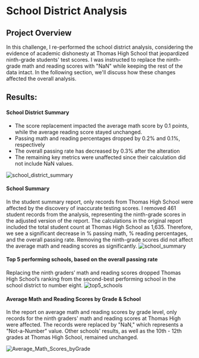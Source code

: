 # School District Analysis
## Project Overview
In this challenge, I re-performed the school district analysis, considering the evidence of academic dishonesty at Thomas High School that jeopardized ninth-grade students' test scores. I was instructed to replace the ninth-grade math and reading scores with "NaN" while keeping the rest of the data intact. In the following section, we'll discuss how these changes affected the overall analysis.
## Results:
#### School District Summary
- The score replacement impacted the average math score by 0.1 points, while the average reading score stayed unchanged.
- Passing math and reading percentages dropped by 0.2%  and 0.1%, respectively
- The overall passing rate has decreased by 0.3% after the alteration
- The remaining key metrics were unaffected since their calculation did not include NaN values.

![school_district_summary](https://user-images.githubusercontent.com/100629325/177710597-3eb5b39e-93ec-4d99-b2bb-d7978f41ae4b.png)
#### School Summary 
In the student summary report, only records from Thomas High School were affected by the discovery of inaccurate testing scores. I removed 461 student records from the analysis, representing the ninth-grade scores in the adjusted version of the report. The calculations in the original report included the total student count at Thomas High School as 1,635. Therefore, we see a significant decrease in % passing math, % reading percentages, and the overall passing rate. Removing the ninth-grade scores did not affect the average math and reading scores as significantly.
![school_summary](https://user-images.githubusercontent.com/100629325/177875711-d073665c-6272-45fc-bf8c-5a0c9842e2e1.png)
#### Top 5 performing schools, based on the overall passing rate
Replacing the ninth graders’ math and reading scores dropped Thomas High School’s ranking from the second-best performing school in the school district to number eight. 
![top5_schools](https://user-images.githubusercontent.com/100629325/178117048-fd597c20-39fa-429b-a30a-3ea63200b5ac.png)

#### Average Math and Reading Scores by Grade & School
 In the report on average math and reading scores by grade level, only records for the ninth graders' math and reading scores at Thomas High were affected. The records were replaced by "NaN," which represents a "Not-a-Number" value. Other schools' results, as well as the 10th - 12th grades at Thomas High School, remained unchanged.
 
 ![Average_Math_Scores_byGrade](https://user-images.githubusercontent.com/100629325/177880131-fc00bb2c-71ac-4148-9aa0-977ef1996578.png)
